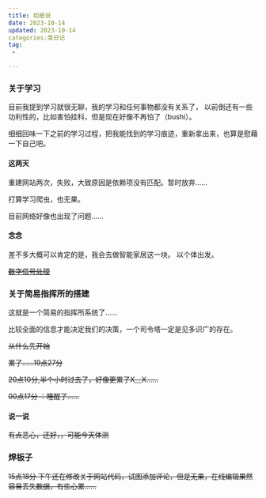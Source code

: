 ```yaml
---
title: 如是说
date: 2023-10-14
updated: 2023-10-14
categories:类日记
tag:
 - 

---
```

### 关于学习

目前我提到学习就很无聊，我的学习和任何事物都没有关系了，
以前倒还有一些功利性的，比如害怕挂科，但是现在好像不再怕了（bushi）。

细细回味一下之前的学习过程，把我能找到的学习痕迹，重新拿出来，也算是慰藉一下自己吧。

#### 这两天
重建网站两次，失败，大致原因是依赖项没有匹配。暂时放弃……

打算学习爬虫，也无果。

目前网络好像也出现了问题……
#### 念念

差不多大概可以肯定的是，我会去做智能家居这一块。
以个体出发。

~~[数字信号处理](https://pan.quark.cn/s/92bfafbe899b)~~

### 关于简易指挥所的搭建

这就是一个简易的指挥所系统了……

比较全面的信息才能决定我们的决策，一个司令塔一定是见多识广的存在。

~~从什么先开始~~

~~累了……19点27分~~

~~20点10分,半个小时过去了，好像更累了X﹏X……~~

~~00点17分 ：睡醒了……~~

#### 说一说
~~有点恶心，还好，，可能今天体测~~

### 焊板子
~~15点18分 下午还在修改关于网站代码，试图添加评论，但是无果，在线编辑果然容易丢失数据，有些心累……~~
